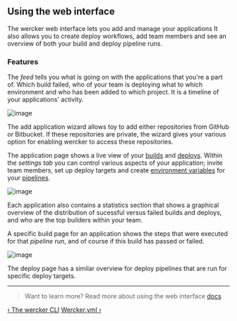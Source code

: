 ## Using the web interface

The wercker web interface lets you add and manage your applications
It also allows you to create deploy workflows, add team members and see
an overview of both your build and deploy pipeline runs.

### Features

The *feed* tells you what is going on with the applications that you're a
part of. Which build failed, who of your team is deploying what to which
environment and who has been added to which project. It is a timeline of
your applications' activity.


![image](/images/feed-add-app.png)

The add application wizard allows toy to add either repositories from
GitHub or Bitbucket. If these repositories are private, the wizard gives
your various option for enabling wercker to access these repositories.

The application page shows a live view of your
[builds](/learn/build/01_introduction.html) and
[deploys](/learn/deploy/01_introduction.html). Within the *settings tab*
you can control various aspects of your application; invite team
members, set up deploy targets and create [environment variables](/learn/wercker-yml/04_environment-variables.html) for
your [pipelines](/learn/pipelines/01_introduction.html).

![image](/images/app-stats.png)

Each application also contains a statistics section that shows a
graphical overview of the distribution of sucessful versus failed builds
and deploys, and who are the top builders within your team.

A specific build page for an application shows the steps that were
executed for that *pipeline run*, and of course if this build has passed or
failed.

![image](/images/build-deploy.png)

The deploy page has a similar overview for deploy pipelines that are
run for specific deploy targets.

- - -
> Want to learn more? Read more about using the web interface
> [docs](/docs/cli/commands.html)

[&lsaquo; The wercker CLI](/learn/basics/04_the-wercker-cli.html "nav previous basics")
[Wercker.yml &rsaquo;](/learn/wercker-yml/01_introduction.html "nav next yml")
